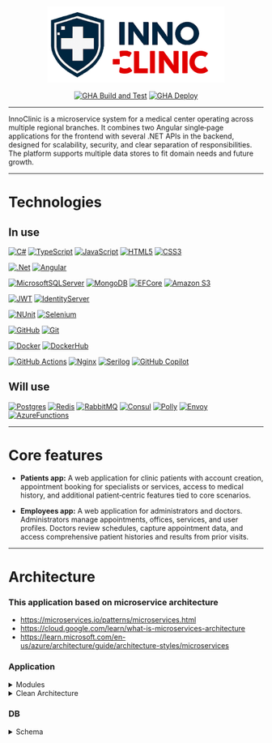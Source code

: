 <div align="center">
 <img src="/assets/images/innoclinic-logo.png" alt="InnoClinic Logo" width="" height="150"/>

[![GHA Build and Test](https://img.shields.io/github/actions/workflow/status/AlexTarski/InnoClinic/build.yml?style=flat-square&logo=github&logoColor=fff&label=Build%20and%20Test%20Workflow%20)](https://github.com/AlexTarski/InnoClinic/actions/workflows/build.yml)
[![GHA Deploy](https://img.shields.io/github/actions/workflow/status/AlexTarski/InnoClinic/deploy.yml?style=flat-square&logo=github&logoColor=fff&label=Deploy%20Workflow%20)](https://github.com/AlexTarski/InnoClinic/actions/workflows/deploy.yml)

</div>

---
InnoClinic is a microservice system for a medical center operating across multiple regional branches. It combines two Angular single‑page applications for the frontend with several .NET APIs in the backend, designed for scalability, security, and clear separation of responsibilities. The platform supports multiple data stores to fit domain needs and future growth.

---

# Technologies
## In use

[![C#](https://img.shields.io/badge/c%23-%23239120.svg?style=for-the-badge&logo=csharp&logoColor=white)](https://dotnet.microsoft.com/en-us/languages/csharp)
[![TypeScript](https://img.shields.io/badge/typescript-%23007ACC.svg?style=for-the-badge&logo=typescript&logoColor=white)](https://www.typescriptlang.org/)
[![JavaScript](https://img.shields.io/badge/javascript-%23323330.svg?style=for-the-badge&logo=javascript&logoColor=%23F7DF1E)](https://developer.mozilla.org/en-US/docs/Web/JavaScript)
[![HTML5](https://img.shields.io/badge/html5-%23E34F26.svg?style=for-the-badge&logo=html5&logoColor=white)](https://html.spec.whatwg.org/)
[![CSS3](https://img.shields.io/badge/css3-%231572B6.svg?style=for-the-badge&logo=css3&logoColor=white)](https://developer.mozilla.org/en-US/docs/Web/CSS)

[![.Net](https://img.shields.io/badge/.NET-5C2D91?style=for-the-badge&logo=.net&logoColor=white)](https://dotnet.microsoft.com/en-us/)
[![Angular](https://img.shields.io/badge/angular-%23DD0031.svg?style=for-the-badge&logo=angular&logoColor=white)](https://angular.dev/)

[![MicrosoftSQLServer](https://img.shields.io/badge/Microsoft%20SQL%20Server-CC2927?style=for-the-badge&logo=microsoft%20sql%20server&logoColor=white)](https://www.microsoft.com/en-us/sql-server)
[![MongoDB](https://img.shields.io/badge/MongoDB-%234ea94b.svg?style=for-the-badge&logo=mongodb&logoColor=white)](https://www.mongodb.com/)
[![EFCore](https://img.shields.io/badge/EFCore-purple?style=for-the-badge)](https://github.com/dotnet/efcore)
[![Amazon S3](https://img.shields.io/badge/Amazon%20S3-FF9900?style=for-the-badge&logo=amazons3&logoColor=white)](https://aws.amazon.com/s3/?nc1=h_ls)

[![JWT](https://img.shields.io/badge/JWT-black?style=for-the-badge&logo=JSON%20web%20tokens)](https://www.jwt.io/)
[![IdentityServer](https://img.shields.io/badge/IdentityServer-purple?style=for-the-badge)](https://duendesoftware.com/products/identityserver)

[![NUnit](https://img.shields.io/badge/NUnit-%2384A454?style=for-the-badge)](https://github.com/nunit)
[![Selenium](https://img.shields.io/badge/-selenium-%43B02A?style=for-the-badge&logo=selenium&logoColor=white)](https://www.selenium.dev/)

[![GitHub](https://img.shields.io/badge/github-%23121011.svg?style=for-the-badge&logo=github&logoColor=white)](https://github.com/AlexTarski/InnoClinic)
[![Git](https://img.shields.io/badge/git-%23F05033.svg?style=for-the-badge&logo=git&logoColor=white)](https://git-scm.com/)

[![Docker](https://img.shields.io/badge/Docker-%232496ED?style=for-the-badge&logo=docker&logoColor=white)](https://www.docker.com/)
[![DockerHub](https://img.shields.io/badge/DockerHub-%232496ED?style=for-the-badge&logo=docker&logoColor=white)](https://hub.docker.com/)

[![GitHub Actions](https://img.shields.io/badge/github%20actions-%232671E5.svg?style=for-the-badge&logo=githubactions&logoColor=white)](https://github.com/AlexTarski/InnoClinic/actions)
[![Nginx](https://img.shields.io/badge/nginx-%23009639.svg?style=for-the-badge&logo=nginx&logoColor=white)](https://nginxproxymanager.com/)
[![Serilog](https://img.shields.io/badge/Serilog-%23FF0000?style=for-the-badge)](https://serilog.net/)
[![GitHub Copilot](https://img.shields.io/badge/github_copilot-8957E5?style=for-the-badge&logo=github-copilot&logoColor=white)](https://github.com/features/copilot)

## Will use

[![Postgres](https://img.shields.io/badge/postgres-%23316192.svg?style=for-the-badge&logo=postgresql&logoColor=white)](https://www.postgresql.org/)
[![Redis](https://img.shields.io/badge/redis-%23DD0031.svg?style=for-the-badge&logo=redis&logoColor=white)](https://redis.io/)
[![RabbitMQ](https://img.shields.io/badge/Rabbitmq-FF6600?style=for-the-badge&logo=rabbitmq&logoColor=white)](https://www.rabbitmq.com/)
[![Consul](https://img.shields.io/badge/Consul-%23000000?style=for-the-badge&logo=hashicorp)](https://developer.hashicorp.com/consul)
[![Polly](https://img.shields.io/badge/Polly-%235C2983?style=for-the-badge)](https://www.pollydocs.org/)
[![Envoy](https://img.shields.io/badge/Envoy-%23AC6199?style=for-the-badge&logo=envoyproxy&logoColor=white)](https://www.envoyproxy.io/)
[![AzureFunctions](https://img.shields.io/badge/Azure_Functions-%2333CCFF?style=for-the-badge)](https://azure.microsoft.com/en-us/products/functions)

---
# Core features
- **Patients app:** A web application for clinic patients with account creation, appointment booking for specialists or services, access to medical history, and additional patient‑centric features tied to core scenarios.

- **Employees app:** A web application for administrators and doctors. Administrators manage appointments, offices, services, and user profiles. Doctors review schedules, capture appointment data, and access comprehensive patient histories and results from prior visits.

---

# Architecture
### This application based on microservice architecture

- https://microservices.io/patterns/microservices.html
- https://cloud.google.com/learn/what-is-microservices-architecture
- https://learn.microsoft.com/en-us/azure/architecture/guide/architecture-styles/microservices

### Application

<details>
<summary>Modules</summary>
<img src="/assets/images/schemes/Components.png" alt="InnoClinic Logo" width="1000" height=""/>
<img src="/assets/images/schemes/MessageBroker.png" alt="InnoClinic Logo" width="1000" height=""/>
</details>

<details>
<summary>Clean Architecture</summary>
Each API is designed using the clean architecture pattern:<br>
<img src="/assets/images/clean_architecture.png" alt="InnoClinic Logo" width="500" height=""/>
</details>

### DB

<details>
<summary>Schema</summary>
<img src="/assets/images/schemes/DB_Schema.jpg" alt="InnoClinic Logo" width="1000" height=""/>
</details>